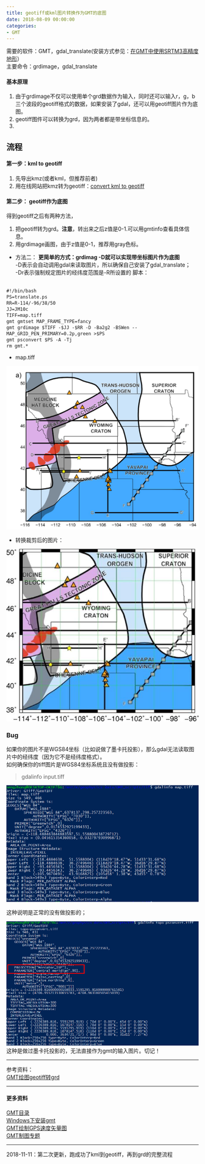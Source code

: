 ```yaml
---
title: geotiff或kml图片转换作为GMT的底图
date: 2018-08-09 00:00:00
categories:
- GMT
---
```

需要的软件：GMT，gdal_translate(安装方式参见：[在GMT中使用SRTM3高精度地形](https://www.jianshu.com/p/5440b756cf74)）  
主要命令：grdimage，gdal_translate

#### 基本原理
1. 由于grdimage不仅可以使用单个grd数据作为输入，同时还可以输入r，g，b三个波段的geotiff格式的数据，如果安装了gdal，还可以用geotiff图片作为底图。
2. geotiff图件可以转换为grd，因为两者都是带坐标信息的。
3. 

## 流程
#### 第一步：kml to geotiff
1. 先导出kmz(或者kml，但推荐前者)  
2. 用在线网站把kmz转为geotiff：[convert kml to geotiff](https://mygeodata.cloud/converter/kml-to-geotiff)  
#### 第二步： geotiff作为底图
得到geotiff之后有两种方法，  
1. 把geotiff转为grd。**注意**，转出来之后z值是0-1.可以用gmtinfo查看具体信息。  
2. 用grdimage画图，由于z值是0-1，推荐用gray色标。
- 方法二：
**更简单的方式：grdimag -D就可以实现带坐标图片作为底图**  
-D表示会自动调用gdal来读取图片，所以确保自己安装了gdal_translate；  
-Dr表示强制规定图片的经纬度范围是-R所设置的
脚本：
```

#!/bin/bash
PS=translate.ps
RR=R-114/-96/38/50
JJ=JM10c
TIFF=map.tiff
gmt gmtset MAP_FRAME_TYPE=fancy
gmt grdimage $TIFF -$JJ -$RR -D -Ba2g2 -BSWen --MAP_GRID_PEN_PRIMARY=0.2p,green >$PS
gmt psconvert $PS -A -Tj
rm gmt.*
```
- map.tiff

![map.tiff](/imags/7955445-177aadac875de437.png)
- 转换裁剪后的图片：

![translate.jpg](/imags/7955445-8ebcf066d62dc2bb.jpg)

### Bug
如果你的图片不是WGS84坐标（比如说做了墨卡托投影），那么gdal无法读取图片中的经纬度（因为它不是经纬度格式）。  
如何确保你的tiff图片是WGS84坐标系统且没有做投影：  
> gdalinfo input.tiff

![image.png](/imags/7955445-4d5ee0bcea7204a4.png)

这种说明是正常的没有做投影的；

![image.png](/imags/7955445-969dc08bd8de4007.png)
这种是做过墨卡托投影的，无法直接作为gmt的输入图片。切记！

---
参考资料：  
[GMT绘图geotiff转grd](https://blog.csdn.net/wanion911/article/details/48209555)

---

#### 更多资料
[GMT目录](https://www.jianshu.com/p/321f67983c42)  
[Windows下安装gmt](https://www.jianshu.com/p/3f1e2d62d73a)   
[GMT绘制GPS速度矢量图](https://www.jianshu.com/p/94792ab8ec97)  
[GMT制图专题](https://www.jianshu.com/c/1cc3a57914f9)

---
2018-11-11：第二次更新，跑成功了kml到geotiff，再到grd的完整流程
